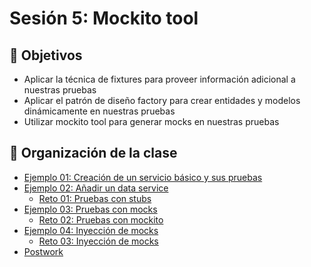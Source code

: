 # Sesión 5: Mockito tool

## :dart: Objetivos

- Aplicar la técnica de fixtures para proveer información adicional a nuestras pruebas
- Aplicar el patrón de diseño factory para crear entidades y modelos dinámicamente en nuestras pruebas
- Utilizar mockito tool para generar mocks en nuestras pruebas

## 📂 Organización de la clase

- [Ejemplo 01: Creación de un servicio básico y sus pruebas](./Ejemplo-01)
- [Ejemplo 02: Añadir un data service](./Ejemplo-02)
    - [Reto 01: Pruebas con stubs](./Reto-01)
- [Ejemplo 03: Pruebas con mocks](./Ejemplo-03)
    - [Reto 02: Pruebas con mockito](./Reto-02)
- [Ejemplo 04: Inyección de mocks](./Ejemplo-03)
    - [Reto 03: Inyección de mocks](./Reto-03)
- [Postwork](./Postwork)




